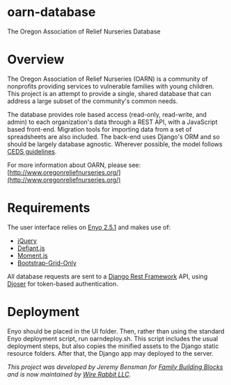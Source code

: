 # oarn-database
The Oregon Association of Relief Nurseries Database

# Overview
The Oregon Association of Relief Nurseries (OARN) is a community of nonprofits providing services to vulnerable families with young children. This project is an attempt to provide a single, shared database that can address a large subset of the community's common needs.

The database provides role based access (read-only, read-write, and admin) to each organization's data through a REST API, with a JavaScript based front-end. Migration tools for importing data from a set of spreadsheets are also included. The back-end uses Django's ORM and so should be largely database agnostic. Wherever possible, the model follows [CEDS guidelines](https://ceds.ed.gov/).

For more information about OARN, please see:  [http://www.oregonreliefnurseries.org/](http://www.oregonreliefnurseries.org/)

# Requirements
The user interface relies on [Enyo 2.5.1](https://enyojs.com/) and makes use of:
* [jQuery](https://jquery.com/)
* [Defiant.js](http://defiantjs.com/)
* [Moment.js](http://momentjs.com/)
* [Bootstrap-Grid-Only](https://github.com/zirafa/bootstrap-grid-only)

All database requests are sent to a [Django Rest Framework](http://www.django-rest-framework.org/) API, using [Djoser](https://github.com/sunscrapers/djoser) for token-based authentication.

# Deployment
Enyo should be placed in the UI folder. Then, rather than using the standard Enyo deployment script, run oarndeploy.sh. This script includes the usual deployment steps, but also copies the minified assets to the Django static resource folders. After that, the Django app may deployed to the server.

*This project was developed by Jeremy Bensman for [Family Building Blocks](http://familybuildingblocks.org) and is now maintained by [Wire Rabbit LLC](http://wirerabbit.com).*
